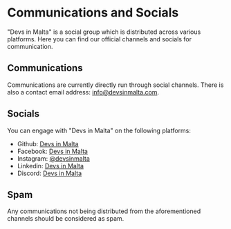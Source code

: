 # Communications and Socials 
"Devs in Malta" is a social group which is distributed across various platforms. 
Here you can find our official channels and socials for communication.

## Communications
Communications are currently directly run through social channels. 
There is also a contact email address: <info@devsinmalta.com>.

## Socials
You can engage with "Devs in Malta" on the following platforms:
 - Github: [Devs in Malta](https://github.com/Devs-in-Malta)
 - Facebook: [Devs in Malta](https://www.facebook.com/groups/1048515246726068)
 - Instagram: [@devsinmalta](https://www.instagram.com/devsinmalta)
 - Linkedin: [Devs in Malta](https://www.linkedin.com/groups/13101635/)
 - Discord: [Devs in Malta](https://discord.gg/ZYtZ8PjYXp)

## Spam
Any communications not being distributed from the aforementioned channels should be considered as spam.
